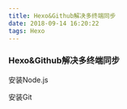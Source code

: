 ```yaml
---
title: Hexo&Github解决多终端同步
date: 2018-09-14 16:20:22
tags: Hexo
---
```


### Hexo&Github解决多终端同步



安装Node.js

安装Git



















